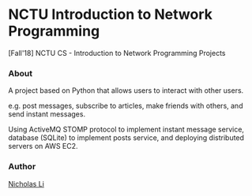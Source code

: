 # NCTU Introduction to Network Programming

[Fall'18] NCTU CS - Introduction to Network Programming Projects

### About

A project based on Python that allows users to interact with other users.

e.g. post messages, subscribe to articles, make friends with others, and send instant messages.

Using ActiveMQ STOMP protocol to implement instant message service, database (SQLite) to implement posts service, and deploying distributed servers on AWS EC2.

### Author

[Nicholas Li](https://github.com/rti56kt)
